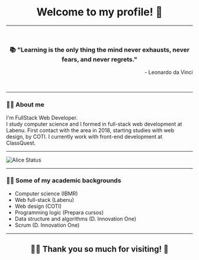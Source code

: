 <h1 align="center">Welcome to my profile! 🖖</h1>

---

<br>

<h3 align="center">📚 "Learning is the only thing the mind never exhausts, never fears, and never regrets."</h3>
<p align="right">- Leonardo da Vinci</p>

<br>

---

### 👨‍💻️ About me  
<p>I'm FullStack Web Developer. <br>
I study computer science and I formed in full-stack web development at Labenu. First contact with the area in 2018, starting studies with web design, by COTI.
I currently work with front-end development at ClassQuest.</p>

---

![Alice Status](https://github-readme-stats.vercel.app/api?username=alicepsz98&show_icons=true&theme=synthwave)

---

### 👩‍🏫 Some of my academic backgrounds
- Computer science (IBMR)
- Web full-stack (Labenu)
- Web design (COTI)
- Programming logic (Prepara cursos) 
- Data structure and algorithms (D. Innovation One)
- Scrum (D. Innovation One)

---

<h2 align="center">🙋‍♀ Thank you so much for visiting! 💚</h2>


